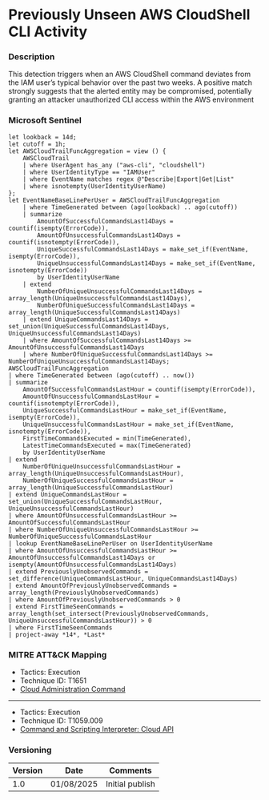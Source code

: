 # Previously Unseen AWS CloudShell CLI Activity

### Description

This detection triggers when an AWS CloudShell command deviates from the IAM user’s typical behavior over the past two weeks. A positive match strongly suggests that the alerted entity may be compromised, potentially granting an attacker unauthorized CLI access within the AWS environment

### Microsoft Sentinel
```
let lookback = 14d;
let cutoff = 1h;
let AWSCloudTrailFuncAggregation = view () {
    AWSCloudTrail
    | where UserAgent has_any ("aws-cli", "cloudshell")
    | where UserIdentityType == "IAMUser"
    | where EventName matches regex @"Describe|Export|Get|List"
    | where isnotempty(UserIdentityUserName)
};
let EventNameBaseLinePerUser = AWSCloudTrailFuncAggregation
    | where TimeGenerated between (ago(lookback) .. ago(cutoff))
    | summarize
        AmountOfSuccessfulCommandsLast14Days = countif(isempty(ErrorCode)),
        AmountOfUnsuccessfulCommandsLast14Days = countif(isnotempty(ErrorCode)),
        UniqueSuccessfulCommandsLast14Days = make_set_if(EventName, isempty(ErrorCode)),
        UniqueUnsuccessfulCommandsLast14Days = make_set_if(EventName, isnotempty(ErrorCode))
        by UserIdentityUserName
    | extend
        NumberOfUniqueUnsuccessfulCommandsLast14Days = array_length(UniqueUnsuccessfulCommandsLast14Days),
        NumberOfUniqueSuccessfulCommandsLast14Days = array_length(UniqueSuccessfulCommandsLast14Days)
    | extend UniqueCommandsLast14Days = set_union(UniqueSuccessfulCommandsLast14Days, UniqueUnsuccessfulCommandsLast14Days)
    | where AmountOfSuccessfulCommandsLast14Days >= AmountOfUnsuccessfulCommandsLast14Days
    | where NumberOfUniqueSuccessfulCommandsLast14Days >= NumberOfUniqueUnsuccessfulCommandsLast14Days;
AWSCloudTrailFuncAggregation
| where TimeGenerated between (ago(cutoff) .. now())
| summarize
    AmountOfSuccessfulCommandsLastHour = countif(isempty(ErrorCode)),
    AmountOfUnsuccessfulCommandsLastHour = countif(isnotempty(ErrorCode)),
    UniqueSuccessfulCommandsLastHour = make_set_if(EventName, isempty(ErrorCode)),
    UniqueUnsuccessfulCommandsLastHour = make_set_if(EventName, isnotempty(ErrorCode)),
    FirstTimeCommandsExecuted = min(TimeGenerated),
    LatestTimeCommandsExecuted = max(TimeGenerated)
    by UserIdentityUserName
| extend
    NumberOfUniqueUnsuccessfulCommandsLastHour = array_length(UniqueUnsuccessfulCommandsLastHour),
    NumberOfUniqueSuccessfulCommandsLastHour = array_length(UniqueSuccessfulCommandsLastHour)
| extend UniqueCommandsLastHour = set_union(UniqueSuccessfulCommandsLastHour, UniqueUnsuccessfulCommandsLastHour)
| where AmountOfUnsuccessfulCommandsLastHour >= AmountOfSuccessfulCommandsLastHour
| where NumberOfUniqueUnsuccessfulCommandsLastHour >= NumberOfUniqueSuccessfulCommandsLastHour
| lookup EventNameBaseLinePerUser on UserIdentityUserName
| where AmountOfUnsuccessfulCommandsLastHour >= AmountOfUnsuccessfulCommandsLast14Days or isempty(AmountOfUnsuccessfulCommandsLast14Days)
| extend PreviouslyUnobservedCommands = set_difference(UniqueCommandsLastHour, UniqueCommandsLast14Days)
| extend AmountOfPreviouslyUnobservedCommands = array_length(PreviouslyUnobservedCommands)
| where AmountOfPreviouslyUnobservedCommands > 0
| extend FirstTimeSeenCommands = array_length(set_intersect(PreviouslyUnobservedCommands, UniqueUnsuccessfulCommandsLastHour)) > 0
| where FirstTimeSeenCommands
| project-away *14*, *Last*
```

### MITRE ATT&CK Mapping
- Tactics: Execution
- Technique ID: T1651
- [Cloud Administration Command](https://attack.mitre.org/techniques/T1651/)

---

- Tactics: Execution
- Technique ID: T1059.009
- [Command and Scripting Interpreter: Cloud API](https://attack.mitre.org/techniques/T1059/009/)

### Versioning
| Version       | Date          | Comments                               |
| ------------- |---------------| ---------------------------------------|
| 1.0           | 01/08/2025    | Initial publish                        |
